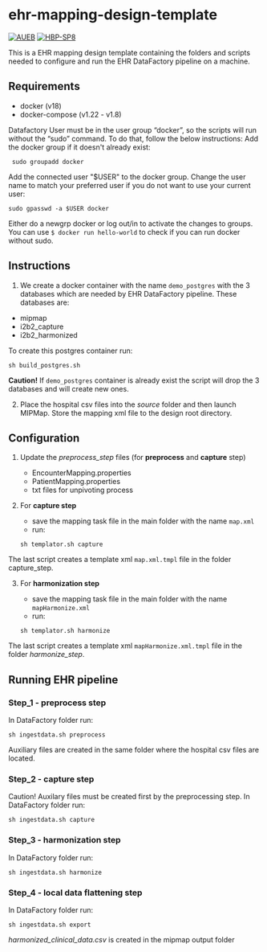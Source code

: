 # ehr-mapping-design-template

[![AUEB](https://img.shields.io/badge/AUEB-RC-red.svg)](http://rc.aueb.gr/el/static/home) [![HBP-SP8](https://img.shields.io/badge/HBP-SP8-magenta.svg)](https://www.humanbrainproject.eu/en/follow-hbp/news/category/sp8-medical-informatics-platform/)

This is a EHR mapping design template containing the folders and scripts needed to configure and run the EHR DataFactory pipeline on a machine.

## Requirements

- docker (v18)
- docker-compose (v1.22 - v1.8)

Datafactory User must be in the user group “docker”, so the scripts will run without the “sudo” command.
To do that, follow the below instructions:
Add the docker group if it doesn't already exist:

```shell
 sudo groupadd docker
 ```

Add the connected user "$USER" to the docker group. Change the user name to match your preferred user if you do not want to use your current user:

```shell
sudo gpasswd -a $USER docker
```

Either do a newgrp docker or log out/in to activate the changes to groups.
You can use `$ docker run hello-world`  to check if you can run docker without sudo.

## Instructions

1. We create a docker container with the name `demo_postgres` with the 3 databases which are needed by EHR DataFactory pipeline. These databases are:

- mipmap
- i2b2_capture
- i2b2_harmonized

To create this postgres container run:

```shell
sh build_postgres.sh
```

**Caution!** If `demo_postgres` container is already exist the script will drop the 3 databases and will create new ones.

2. Place the hospital csv files into the *source* folder and then launch MIPMap. Store the mapping xml file to the design root directory.

## Configuration

1. Update the *preprocess_step* files (for **preprocess** and **capture** step)
    - EncounterMapping.properties
    - PatientMapping.properties
    - txt files for unpivoting process

2. For **capture step**
    - save the mapping task file in the main folder with the name `map.xml`
    - run:

    ```shell
    sh templator.sh capture
    ````

  The last script creates a template xml `map.xml.tmpl` file in the folder capture_step.

3. For **harmonization step**
    - save the mapping task file in the main folder with the name `mapHarmonize.xml`
    - run:

    ```shell
    sh templator.sh harmonize
    ````

  The last script creates a template xml `mapHarmonize.xml.tmpl` file in the folder *harmonize_step*.

## Running EHR pipeline

### Step_1 - preprocess step

In DataFactory folder run:

```shell
sh ingestdata.sh preprocess
```

Auxiliary files are created in the same folder where the hospital csv files are located.

### Step_2 - capture step

Caution! Auxilary files must be created first by the preprocessing step.
In DataFactory folder run:

```shell
sh ingestdata.sh capture
```

### Step_3 - harmonization step

In DataFactory folder run:

```shell
sh ingestdata.sh harmonize
```

### Step_4 - local data flattening step

In DataFactory folder run:

```shell
sh ingestdata.sh export
```

*harmonized_clinical_data.csv* is created in the mipmap output folder 
